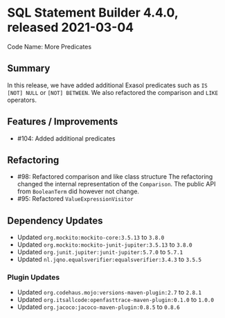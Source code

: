 # SQL Statement Builder 4.4.0, released 2021-03-04

Code Name: More Predicates

## Summary

In this release, we have added additional Exasol predicates such as `IS [NOT]
NULL` or `[NOT] BETWEEN`. We also refactored the comparison and `LIKE`
operators.

## Features / Improvements

* #104: Added additional predicates

## Refactoring
 
* #98: Refactored comparison and like class structure
   The refactoring changed the internal representation of the `Comparison`.
   The public API from `BooleanTerm` did however not change.
* #95: Refactored `ValueExpressionVisitor` 

## Dependency Updates

* Updated `org.mockito:mockito-core:3.5.13` to `3.8.0`
* Updated `org.mockito:mockito-junit-jupiter:3.5.13` to `3.8.0`
* Updated `org.junit.jupiter:junit-jupiter:5.7.0` to `5.7.1`
* Updated `nl.jqno.equalsverifier:equalsverifier:3.4.3` to `3.5.5`

### Plugin Updates

* Updated `org.codehaus.mojo:versions-maven-plugin:2.7` to `2.8.1`
* Updated `org.itsallcode:openfasttrace-maven-plugin:0.1.0` to `1.0.0`
* Updated `org.jacoco:jacoco-maven-plugin:0.8.5` to `0.8.6`

